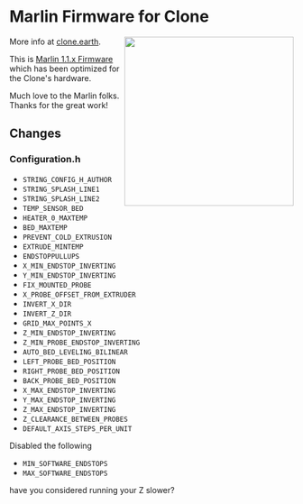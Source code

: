 # Marlin Firmware for Clone

More info at [clone.earth](http://www.clone.earth).
<img align="right" src="https://i.imgur.com/U9apCaa.jpg" height='300px'/>

This is [Marlin 1.1.x Firmware](https://github.com/MarlinFirmware/Marlin) which has been optimized for the Clone's hardware.

Much love to the Marlin folks. Thanks for the great work!

## Changes

### Configuration.h

* `STRING_CONFIG_H_AUTHOR`
* `STRING_SPLASH_LINE1`
* `STRING_SPLASH_LINE2`
* `TEMP_SENSOR_BED`
* `HEATER_0_MAXTEMP`
* `BED_MAXTEMP`
* `PREVENT_COLD_EXTRUSION`
* `EXTRUDE_MINTEMP`
* `ENDSTOPPULLUPS`
* `X_MIN_ENDSTOP_INVERTING`
* `Y_MIN_ENDSTOP_INVERTING`
* `FIX_MOUNTED_PROBE`
* `X_PROBE_OFFSET_FROM_EXTRUDER`
* `INVERT_X_DIR`
* `INVERT_Z_DIR`
* `GRID_MAX_POINTS_X`
* `Z_MIN_ENDSTOP_INVERTING`
* `Z_MIN_PROBE_ENDSTOP_INVERTING`
* `AUTO_BED_LEVELING_BILINEAR`
* `LEFT_PROBE_BED_POSITION`
* `RIGHT_PROBE_BED_POSITION`
* `BACK_PROBE_BED_POSITION`
* `X_MAX_ENDSTOP_INVERTING`
* `Y_MAX_ENDSTOP_INVERTING`
* `Z_MAX_ENDSTOP_INVERTING`
* `Z_CLEARANCE_BETWEEN_PROBES`
* `DEFAULT_AXIS_STEPS_PER_UNIT`

Disabled the following

* `MIN_SOFTWARE_ENDSTOPS`
* `MAX_SOFTWARE_ENDSTOPS`

have you considered running your Z slower?

